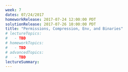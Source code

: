 ```yaml
---
week: 7
dates: 07/24/2017
homeworkRelease: 2017-07-24 12:00:00 PDT
solutionRelease: 2017-07-26 10:00:00 PDT
title: "Permissions, Compression, Env, and Binaries"
# lectureTopics:
#   - TBD
# homeworkTopics:
#   - TBD
# advancedTopics:
#   - TBD
lectureSummary:
---
```


